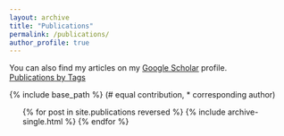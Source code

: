 ```yaml
---
layout: archive
title: "Publications"
permalink: /publications/
author_profile: true
---
```


You can also find my articles on my <a href="https://scholar.google.com/citations?user=23XDhOwAAAAJ&hl=en">Google Scholar</a> profile.
<br><a href="/tags/">Publications by Tags</a>

{% include base_path %}
(# equal contribution, * corresponding author)
<ol reversed>
{% for post in site.publications reversed %}
  {% include archive-single.html %}
{% endfor %}
</ol>
